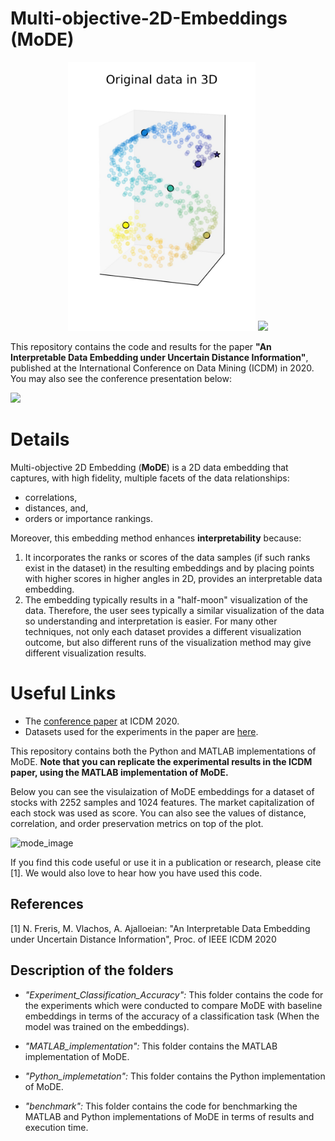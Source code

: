 # Multi-objective-2D-Embeddings (MoDE)

<p align="middle">
  <img src="https://github.com/ahmadajal/MoDE/blob/master/Python_implementation/S_shape_data_org.jpg" width="300" />
  <img src="https://github.com/ahmadajal/MoDE/blob/master/Python_implementation/MoDE_iterations.gif" width="500" /> 
</p>

This repository contains the code and results for the paper **"An Interpretable Data Embedding under Uncertain Distance Information"**, published at the International Conference on Data Mining (ICDM) in 2020. You may also see the conference presentation below:

[![](http://img.youtube.com/vi/WC6ESPrQLXo/0.jpg)](http://www.youtube.com/watch?v=WC6ESPrQLXo "Video Presentation")

# Details

Multi-objective 2D Embedding (__MoDE__) is a 2D data embedding that captures, with high fidelity, multiple facets of the data relationships: 

- correlations, 
- distances, and, 
- orders or importance rankings. 

Moreover, this embedding method enhances **interpretability** because:

1) It incorporates the ranks or scores of the data samples (if such ranks exist in the dataset) in the resulting embeddings and by placing points with higher scores in higher angles in 2D, provides an interpretable data embedding. 
2) The embedding typically results in a "half-moon" visualization of the data. Therefore, the user sees typically a similar visualization of the data so understanding and interpretation is easier. For many other techniques, not only each dataset provides a different visualization outcome, but also different runs of the visualization method may give different visualization results.

# Useful Links
- The [conference paper](https://github.com/ahmadajal/Multi-objective-2D-Embeddings/blob/master/MoDE_ICDM.pdf) at ICDM 2020.
- Datasets used for the experiments in the paper are [here](https://www.dropbox.com/sh/r5ovlq82ihcpc1j/AAALX__nRzVOShJMfhj35ZJBa?dl=0).

This repository contains both the Python and MATLAB implementations of MoDE. __Note that you can replicate the experimental results in the ICDM paper, using the MATLAB implementation of MoDE.__

Below you can see the visulaization of MoDE embeddings for a dataset of stocks with 2252 samples and 1024 features. The market capitalization of each stock was used as score. You can also see the values of distance, correlation, and order preservation metrics on top of the plot.



<img src="https://github.com/ahmadajal/Multi-objective-2D-Embeddings/blob/master/images/mode.png?raw=True" alt="mode_image" width="500">

If you find this code useful or use it in a publication or research, please cite [1]. We would also love to hear how you have used this code.

## References
[1] N. Freris, M. Vlachos, A. Ajalloeian: "An Interpretable Data Embedding under Uncertain Distance Information", Proc. of IEEE ICDM 2020

## Description of the folders
- _"Experiment_Classification_Accuracy":_ This folder contains the code for the experiments which were conducted to compare MoDE with baseline embeddings in terms of the accuracy of a classification task (When the model was trained on the embeddings).

- _"MATLAB_implementation":_ This folder contains the MATLAB implementation of MoDE.

- _"Python_implemetation":_ This folder contains the Python implementation of MoDE.

- _"benchmark":_ This folder contains the code for benchmarking the MATLAB and Python implementations of MoDE in terms of results and execution time.
